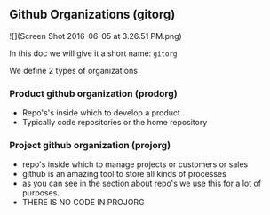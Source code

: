 ## Github Organizations (gitorg)

![](Screen Shot 2016-06-05 at 3.26.51 PM.png)

In this doc we will give it a short name: ```gitorg```

We define 2 types of organizations

### Product github organization (prodorg)

- Repo's's inside which to develop a product
- Typically code repositories or the home repository 

 
### Project github organization (projorg)
- repo's inside which to manage projects or customers or sales
- github is an amazing tool to store all kinds of processes
- as you can see in the section about repo's we use this for a lot of purposes.
- THERE IS NO CODE IN PROJORG
